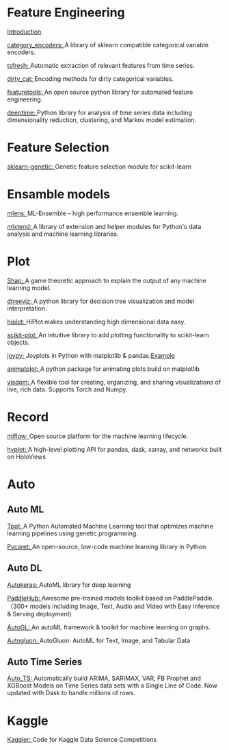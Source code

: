 # Feature Engineering
 [Introduction](https://github.com/azusakou/studynote_ML/blob/master/Feature%20Engineering/Feature%20Engineering.md)

[category_encoders: ](https://github.com/scikit-learn-contrib/category_encoders) A library of sklearn compatible categorical variable encoders.

[tsfresh: ](https://github.com/blue-yonder/tsfresh) Automatic extraction of relevant features from time series.

[dirty_cat: ](https://github.com/dirty-cat/dirty_cat) Encoding methods for dirty categorical variables.

[featuretools: ](https://github.com/alteryx/featuretools) An open source python library for automated feature engineering.

[deeptime: ](https://github.com/deeptime-ml/deeptime) Python library for analysis of time series data including dimensionality reduction, clustering, and Markov model estimation.

# Feature Selection

[sklearn-genetic: ](https://github.com/manuel-calzolari/sklearn-genetic) Genetic feature selection module for scikit-learn

# Ensamble models
[mlens: ](https://github.com/flennerhag/mlens) ML-Ensemble – high performance ensemble learning.

[mlxtend: ](https://github.com/rasbt/mlxtend) A library of extension and helper modules for Python's data analysis and machine learning libraries.

# Plot
[Shap: ](https://github.com/slundberg/shap) A game theoretic approach to explain the output of any machine learning model.

[dtreeviz: ](https://github.com/parrt/dtreeviz) A python library for decision tree visualization and model interpretation.

[hiplot: ](https://github.com/facebookresearch/hiplot) HiPlot makes understanding high dimensional data easy.

[scikit-plot: ](https://github.com/reiinakano/scikit-plot) An intuitive library to add plotting functionality to scikit-learn objects.

[joypy: ](https://github.com/sbebo/joypy) Joyplots in Python with matplotlib & pandas.[Example](https://github.com/sbebo/joypy/blob/master/Joyplot.ipynb)

[animatplot: ](https://github.com/t-makaro/animatplot) A python package for animating plots build on matplotlib

[visdom: ](https://github.com/fossasia/visdom) A flexible tool for creating, organizing, and sharing visualizations of live, rich data. Supports Torch and Numpy.

# Record
[mlflow: ](https://github.com/mlflow/mlflow) Open source platform for the machine learning lifecycle.

[hvplot: ](https://github.com/holoviz/hvplot) A high-level plotting API for pandas, dask, xarray, and networkx built on HoloViews

# Auto
## Auto ML
[Tpot: ](https://github.com/EpistasisLab/tpot) A Python Automated Machine Learning tool that optimizes machine learning pipelines using genetic programming.

[Pycaret: ](https://github.com/pycaret/pycaret) An open-source, low-code machine learning library in Python

## Auto DL

[Autokeras: ](https://github.com/keras-team/autokeras) AutoML library for deep learning

[PaddleHub: ](https://github.com/PaddlePaddle/PaddleHub) Awesome pre-trained models toolkit based on PaddlePaddle.（300+ models including Image, Text, Audio and Video with Easy Inference & Serving deployment)

[AutoGL: ](https://github.com/THUMNLab/AutoGL) An autoML framework & toolkit for machine learning on graphs.

[Autogluon: ](https://github.com/awslabs/autogluon) AutoGluon: AutoML for Text, Image, and Tabular Data


## Auto Time Series
[Auto_TS: ](https://github.com/AutoViML/Auto_TS) Automatically build ARIMA, SARIMAX, VAR, FB Prophet and XGBoost Models on Time Series data sets with a Single Line of Code. Now updated with Dask to handle millions of rows.

# Kaggle
[Kaggler: ](https://github.com/jeongyoonlee/Kaggler) Code for Kaggle Data Science Competitions
